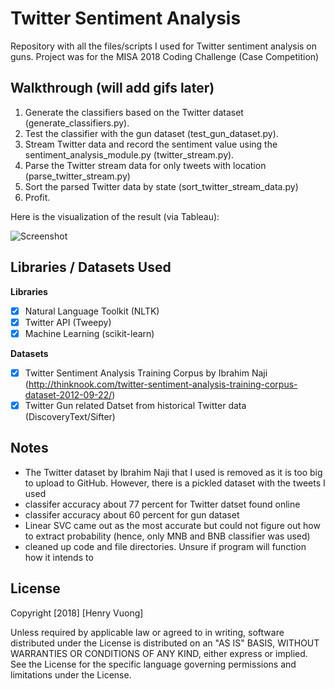 # Twitter Sentiment Analysis

Repository with all the files/scripts I used for Twitter sentiment analysis on guns. Project was for the MISA 2018 Coding Challenge (Case Competition)

## Walkthrough (will add gifs later)

1. Generate the classifiers based on the Twitter dataset (generate_classifiers.py).
2. Test the classifier with the gun dataset (test_gun_dataset.py).
3. Stream Twitter data and record the sentiment value using the sentiment_analysis_module.py (twitter_stream.py).
4. Parse the Twitter stream data for only tweets with location (parse_twitter_stream.py)
5. Sort the parsed Twitter data by state (sort_twitter_stream_data.py)
6. Profit.

Here is the visualization of the result (via Tableau):

<img src='https://i.imgur.com/gYL7IgM.png' title='Screenshot of Tableau' width='' alt='Screenshot' />


## Libraries / Datasets Used

**Libraries**
- [x] Natural Language Toolkit (NLTK)
- [x] Twitter API (Tweepy)
- [x] Machine Learning (scikit-learn)

**Datasets**
- [x] Twitter Sentiment Analysis Training Corpus by Ibrahim Naji (http://thinknook.com/twitter-sentiment-analysis-training-corpus-dataset-2012-09-22/)
- [x] Twitter Gun related Datset from historical Twitter data (DiscoveryText/Sifter)

## Notes
- The Twitter dataset by Ibrahim Naji that I used is removed as it is too big to upload to GitHub. However, there is a pickled dataset with the tweets I used
- classifer accuracy about 77 percent for Twitter datset found online
- classifer accuracy about 60 percent for gun dataset
- Linear SVC came out as the most accurate but could not figure out how to extract probability (hence, only MNB and BNB classifier was used)
- cleaned up code and file directories. Unsure if program will function how it intends to

## License

Copyright [2018] [Henry Vuong]

Unless required by applicable law or agreed to in writing, software
distributed under the License is distributed on an "AS IS" BASIS,
WITHOUT WARRANTIES OR CONDITIONS OF ANY KIND, either express or implied.
See the License for the specific language governing permissions and
limitations under the License.
